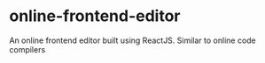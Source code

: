 # online-frontend-editor
An online frontend editor built using ReactJS. Similar to online code compilers
